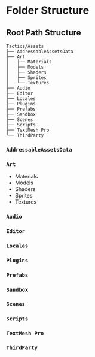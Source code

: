 # Folder Structure

## Root Path Structure

```shell
Tactics/Assets
├── AddressableAssetsData
├── Art
│   ├── Materials
│   ├── Models
│   ├── Shaders
│   ├── Sprites
│   └── Textures
├── Audio
├── Editor
├── Locales
├── Plugins
├── Prefabs
├── Sandbox
├── Scenes
├── Scripts
├── TextMesh Pro
└── ThirdParty
```

### `AddressableAssetsData`

### `Art`

- Materials
- Models
- Shaders
- Sprites
- Textures

### `Audio`

### `Editor`

### `Locales`

### `Plugins`

### `Prefabs`

### `Sandbox`

### `Scenes`

### `Scripts`

### `TextMesh Pro`

### `ThirdParty`
